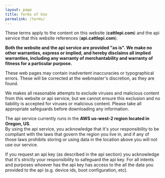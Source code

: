 ```yaml
---
layout: page
title: Terms of Use
permalink: /terms/
---
```


These terms apply to the content on this website (**cattlepi.com**) and the api service that this website references (**api.cattlepi.com**).  

**Both the website and the api service are provided "as is". We make no other warranties, express or implied, and hereby disclaims all implied warranties, including any warranty of merchantability and warranty of fitness for a particular purpose.**

These web pages may contain inadvertent inaccuracies or typographical errors. These will be corrected at the webmaster's discretion, as they are found.

We makes all reasonable attempts to exclude viruses and malicious content from this website or api service, but we cannot ensure this exclusion and no liability is accepted for viruses or malicious content. Please take all appropriate safeguards before downloading any information.

The api service currently runs in the **AWS us-west-2 region located in Oregon, US**.  
By using the api service, you acknowledge that it's your responsibility to be compliant with the laws that govern the region you live in, and if any of those laws prohibits storing or using data in the location above you will not use our service.

If you request an api key (as described in the api section) you acknowledge that it's strictly your responsibility to safeguard the api key. For all intents and purposes whoever has the api key has access to the all the data you provided to the api (e.g. device ids, boot configuration, etc).
